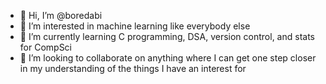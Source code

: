 - 👋 Hi, I’m @boredabi
- 👀 I’m interested in machine learning like everybody else 
- 🌱 I’m currently learning C programming, DSA, version control, and stats for CompSci
- 💞️ I’m looking to collaborate on anything where I can get one step closer in my understanding of the things I have an interest for
